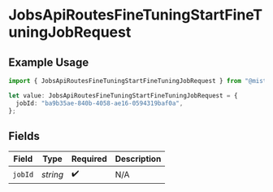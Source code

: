 # JobsApiRoutesFineTuningStartFineTuningJobRequest

## Example Usage

```typescript
import { JobsApiRoutesFineTuningStartFineTuningJobRequest } from "@mistralai/mistralai/models/operations";

let value: JobsApiRoutesFineTuningStartFineTuningJobRequest = {
  jobId: "ba9b35ae-840b-4058-ae16-0594319baf0a",
};
```

## Fields

| Field              | Type               | Required           | Description        |
| ------------------ | ------------------ | ------------------ | ------------------ |
| `jobId`            | *string*           | :heavy_check_mark: | N/A                |